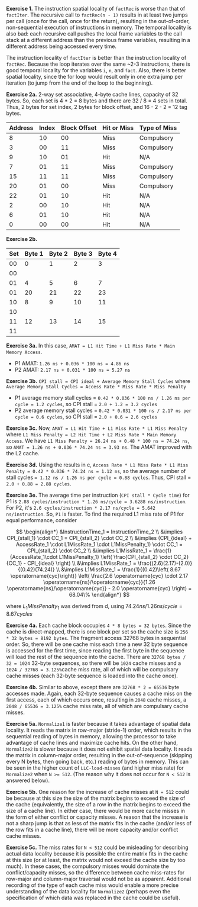**Exercise 1.** The instruction spatial locality of `factRec` is worse than that of `factIter`. The recursive call to `factRec(n - 1)` results in at least two jumps per call (once for the call, once for the return), resulting in the out-of-order, non-sequential execution of instructions in memory. The temporal locality is also bad: each recursive call pushes the local frame variables to the call stack at a different address than the previous frame variables, resulting in a different address being accessed every time.

The instruction locality of `factIter` is better than the instruction locality of `factRec`. Because the loop iterates over the same ~2-3 instructions, there is good temporal locality for the variables `i`, `n`, and `fact`. Also, there is better spatial locality, since the for loop would result only in one extra jump per iteration (to jump from the end of the loop to the beginning).

**Exercise 2a.** 2-way set associative, 4-byte cache lines, capacity of 32 bytes. So, each set is 4 * 2 = 8 bytes and there are 32 / 8 = 4 sets in total. Thus, 2 bytes for set index, 2 bytes for block offset, and 16 - 2 - 2 = 12 tag bytes.

|Address|Index|Block Offset|Hit or Miss|Type of Miss
|---|---|---|---|---|
|8|10|00|Miss|Compulsory|
|3|00|11|Miss|Compulsory|
|9|10|01|Hit|N/A|
|7|01|11|Miss|Compulsory|
|15|11|11|Miss|Compulsory|
|20|01|00|Miss|Compulsory|
|22|01|10|Hit|N/A|
|2|00|10|Hit|N/A|
|6|01|10|Hit|N/A|
|0|00|00|Hit|N/A|

**Exercise 2b.**

|Set|Byte 1|Byte 2|Byte 3|Byte 4|
|---|---|---|---|---|
|00|0|1|2|3|
|00|||||
|01|4|5|6|7|
|01|20|21|22|23|
|10|8|9|10|11|
|10|||||||
|11|12|13|14|15|
|11|||

**Exercise 3a.** In this case, `AMAT = L1 Hit Time + L1 Miss Rate * Main Memory Access`.
* P1 AMAT: `1.26 ns + 0.036 * 100 ns = 4.86 ns`
* P2 AMAT: `2.17 ns + 0.031 * 100 ns = 5.27 ns`

**Exercise 3b.** `CPI stall = CPI ideal + Average Memory Stall Cycles` where `Average Memory Stall Cycles = Access Rate * Miss Rate * Miss Penalty`
* P1 average memory stall cycles = `0.42 * 0.036 * 100 ns / 1.26 ns per cycle = 1.2 cycles`, so CPI stall = `2.0 + 1.2 = 3.2 cycles`
* P2 average memory stall cycles = `0.42 * 0.031 * 100 ns / 2.17 ns per cycle = 0.6 cycles`, so CPI stall = `2.0 + 0.6 = 2.6 cycles`

**Exercise 3c.** Now, `AMAT = L1 Hit Time + L1 Miss Rate * L1 Miss Penalty` where `L1 Miss Penalty = L2 Hit Time + L2 Miss Rate * Main Memory Access`. We have `L1 Miss Penalty = 26.24 ns + 0.48 * 100 ns = 74.24 ns`, so `AMAT = 1.26 ns + 0.036 * 74.24 ns = 3.93 ns`. The AMAT improved with the L2 cache.

**Exercise 3d.** Using the results in c, `Access Rate * L1 Miss Rate * L1 Miss Penalty = 0.42 * 0.036 * 74.24 ns = 1.12 ns`, so the average number of stall cycles `= 1.12 ns / 1.26 ns per cycle = 0.88 cycles`. Thus, CPI stall = `2.0 + 0.88 = 2.88 cycles`.

**Exercise 3e.** The average time per instruction (`CPI stall * Cycle time`) for P1 is `2.88 cycles/instruction * 1.26 ns/cycle = 3.6288 ns/instruction`. For P2, it's `2.6 cycles/instruction * 2.17 ns/cycle = 5.642 ns/instruction`. So, `P1` is faster. To find the required L1 miss rate of P1 for equal performance, consider 

$$
\begin{align*}
    &InstructionTime_1 = InstructionTime_2 \\
    &\implies CPI_{stall_1} \cdot CC_1 = CPI_{stall_2} \cdot CC_2 \\
    &\implies (CPI_{ideal} + AccessRate_1 \cdot L1MissRate_1 \cdot L1MissPenalty_1) \cdot CC_1 = CPI_{stall_2} \cdot CC_2 \\
    &\implies L1MissRate_1 = \frac{1}{AccessRate_1\cdot L1MissPenalty_1}  \left( \frac{CPI_{stall_2} \cdot CC_2}{CC_1} - CPI_{ideal} \right) \\
    &\implies L1MissRate_1 = \frac{(2.6)(2.17)-(2.0)}{(0.42)(74.24)} \\
    &\implies L1MissRate_1 = \frac{1}{(0.42)\left( 8.67 \operatorname{cyc}\right)} 
        \left(
            \frac{2.6 \operatorname{cyc} \cdot 2.17 \operatorname{ns}/\operatorname{cyc}}{1.26 \operatorname{ns}/\operatorname{cyc}} - 2.0 \operatorname{cyc}
        \right) = 68.04\%
\end{align*}
$$

where $L_1MissPenalty_1$ was derived from d, using $74.24 ns / 1.26 ns/cycle = 8.67 cycles$

**Exercise 4a.** Each cache block occupies `4 * 8 bytes = 32 bytes`. Since the cache is direct-mapped, there is one block per set so the cache size is `256 * 32 bytes = 8192 bytes`. The fragment access 32768 bytes in sequential order. So, there will be one cache miss each time a new 32 byte sequence is accessed for the first time, since reading the first byte in the sequence will load the rest of the sequence into the cache. There are `32768 bytes / 32 = 1024` 32-byte sequences, so there will be `1024` cache misses and a `1024 / 32768 = 3.125%`cache miss rate, all of which will be compulsary cache misses (each 32-byte sequence is loaded into the cache once).

**Exercise 4b.** Similar to above, except there are `32768 * 2 = 65536` byte accesses made. Again, each 32-byte sequence causes a cache miss on the first access, each of which occurs once, resulting in `2048` cache misses, a `2048 / 65536 = 3.125%` cache miss rate, all of which are compulsary cache misses.

**Exercise 5a.** `Normalize1` is faster because it takes advantage of spatial data locality. It reads the matrix in row-major (stride-1) order, which results in the sequential reading of bytes in memory, allowing the processor to take advantage of cache lines and maximize cache hits. On the other hand, `Normalize2` is slower because it does not exhibit spatial data locality. It reads the matrix in column-major order, resulting in the out-of-sequence (skipping every N bytes, then going back, etc.) reading of bytes in memory. This can be seen in the higher count of `LLC-load-misses` (and higher miss rate) for `Normalize2` when `N >= 512`. (The reason why it does not occur for `N < 512` is answered below).

**Exercise 5b.** One reason for the increase of cache misses at `N = 512` could be because at this size the size of the matrix begins to exceed the size of the cache (equivalently, the size of a row in the matrix begins to exceed the size of a cache line). In either case, there would be more cache misses in the form of either conflict or capacity misses. A reason that the increase is not a sharp jump is that as less of the matrix fits in the cache (and/or less of the row fits in a cache line), there will be more capacity and/or conflict cache misses.

**Exercise 5c.** The miss rates for `N < 512` could be misleading for describing actual data locality because it is possible the entire matrix fits in the cache at this size (or at least, the matrix would not exceed the cache size by too much). In these cases, the compulsory misses would dominate the conflict/capacity misses, so the difference between cache miss-rates for row-major and column-major traversal would not be as apparent. Additional recording of the type of each cache miss would enable a more precise understanding of the data locality for `Normalize2` (perhaps even the specification of which data was replaced in the cache could be useful).
